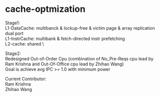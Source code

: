# cache-optmization

Stage1: \
  L1-DataCache: multibanck & lockup-free & victim page & array replication dual port \
  L1-InstrCache: multibank & fetch-directed instr prefetching \
  L2-cache: shared \
  
Stage2: \
  Redesigned Out-of-Order Cpu (combination of No_Pre-Reqs cpu lead by Ram Krishna and Out-Of-Office cpu lead by Zhihao Wang) \
  Goal is achieve avg IPC >= 1.0 with minimum power

Current Contributor: \
        Ram Krishna \
        Zhihao Wang
        
